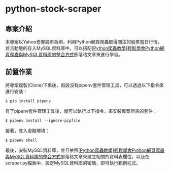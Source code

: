 # python-stock-scraper #

## 專案介紹 ##

本專案以Yahoo奇摩股市為例，利用Python網頁爬蟲取得關注的股票當日行情，並且動態的存入MySQL資料庫中，可以搭配[[Python爬蟲教學]輕鬆學會Python網頁爬蟲與MySQL資料庫的整合方式](https://www.learncodewithmike.com/2020/08/python-scraper-integrate-with-mysql.html)部落格文章來進行學習。

## 前置作業 ##

將專案複製(Clone)下來後，假設沒有pipenv套件管理工具，可以透過以下指令來進行安裝：

`$ pip install pipenv`

有了pipenv套件管理工具後，就可以執行以下指令，來安裝專案所需的套件：

`$ pipenv install --ignore-pipfile`

接著，登入虛擬環境：

`$ pipenv shell`

最後，安裝MySQL資料庫，並且依照[[Python爬蟲教學]輕鬆學會Python網頁爬蟲與MySQL資料庫的整合方式](https://www.learncodewithmike.com/2020/08/python-scraper-integrate-with-mysql.html)部落格文章來建立相關的資料表欄位，以及在scraper.py檔案中，設定MySQL資料庫的密碼，即可執行範例程式。
